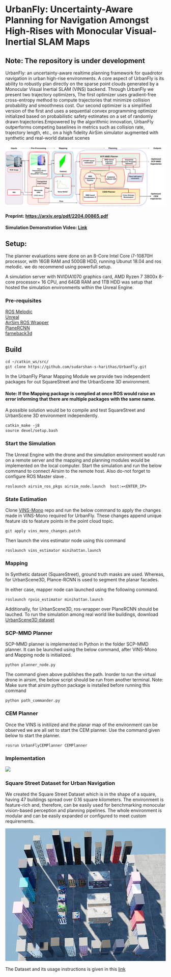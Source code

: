 # UrbanFly: Uncertainty-Aware Planning for Navigation Amongst High-Rises with Monocular Visual-Inertial SLAM Maps

## Note: The repository is under development

UrbanFly: an uncertainty-aware realtime planning framework for quadrotor navigation in urban high-rise environments. A core aspect of UrbanFly is its ability to robustly plan directly on the sparse point clouds generated by a Monocular Visual Inertial SLAM (VINS) backend. Through UrbanFly we present two trajectory optimizers, The first optimizer uses gradient-free cross-entropy method to compute trajectories that minimize collision probability and smoothness cost. Our second optimizer is a simplified version of the first and uses a sequential convex programming optimizer initialized based on probabilistic safety estimates on a set of randomly drawn trajectories.Empowered by the algorithmic innovation, UrbanFly outperforms competing baselines in metrics such as collision rate, trajectory length, etc., on a high fidelity AirSim simulator augmented with synthetic and real-world dataset scenes


![](https://github.com/sudarshan-s-harithas/UrbanFly/blob/main/UrbanFlyCEMPlanner/Images/BlockDiagram.png)

#### Preprint: https://arxiv.org/pdf/2204.00865.pdf
#### Simulation Demonstration Video: [Link](https://www.youtube.com/watch?v=xeoV6GU6MaE&t=3s)


## Setup:

The planner evaluations were done on an 8-Core Intel Core i7-10870H processor, with 16GB RAM and 500GB HDD, running Ubunut 18.04 and ros melodic. we do recommend using powerfull setup.

A simulation server with NVIDIA1070 graphics card, AMD Ryzen 7 3800x 8-core processor× 16 CPU, and 64GB RAM and 1TB HDD was setup that hosted the simulation environments within the Unreal Engine. 

### Pre-requisites

[ROS Melodic](http://wiki.ros.org/melodic/Installation/Ubuntu) <br />
[Unreal](https://docs.unrealengine.com/4.26/en-US/Basics/InstallingUnrealEngine/) <br />
[AirSim ROS Wrapper](https://microsoft.github.io/AirSim/airsim_ros_pkgs/) <br />
[PlaneRCNN](https://github.com/NVlabs/planercnn) <br />
[farneback3d](https://github.com/theHamsta/farneback3d) <br />


## Build

```
cd ~/catkin_ws/src/
git clone https://github.com/sudarshan-s-harithas/UrbanFly.git
```

In the UrbanFly Planar Mapping Module we provide two independent packages for out SquareStreet and the UrbanScene 3D environment. 

#### Note: If the Mapping package is complied at once ROS would raise an error informing that there are multiple packages with the same name. 

A possible solution would be to compile and test SquareStreet and UrbanScene 3D environment independently. 

```
catkin_make -j8
source devel/setup.bash
```


### Start the Simulation 

The Unreal Engine with the drone and the simulation environment would run on a remote server and the mapping and planning modules would be implemented on the local computer. Start the simulation and run the below command to connect Airsim to the remote host. Also do-not forget to configure ROS Master  slave . 
```
roslaunch airsim_ros_pkgs airsim_node.launch  host:=<ENTER_IP>
```
### State Estimation 

Clone [VINS-Mono]() repo and run the below command to apply the changes made in VINS-Mono required for UrbanFly. These changes append unique feature ids to feature points in the point cloud topic. 

```
git apply vins_mono_changes.patch
```

Then launch the vins estimator node using this command

```
roslaunch vins_estimator minihattan.launch
```

### Mapping


In Synthetic dataset (SquareStreet), ground truth masks are used. Whereas, for UrbanScene3D, Plance-RCNN is used to segment the planar facades.

In either case, mapper node can launched using the following command.

```
roslaunch rpvio_estimator minihattan.launch
```

Additionally, for UrbanScene3D, ros-wrapper over PlaneRCNN should be lauched.
To run the simulation among real world like buildings, download [UrbanScene3D dataset](https://vcc.tech/UrbanScene3D/) <br />

### SCP-MMD Planner

SCP-MMD planner is implemented in Python in the folder SCP-MMD planner. It can be launched using the below command, after VINS-Mono and Mapping node is initialized.

```
python planner_node.py
```

The command given above publishes the path. Inorder to run the virtual drone in airsim, the below script should be run from another terminal.
Note: Make sure that airsim python package is installed before running this command
```
python path_commander.py
```


### CEM Planner 

Once the VINS is initilized and the planar map of the environment can be observed we are all set to start the CEM planner. Use the command given below to start the planner. 

```
rosrun UrbanFlyCEMPlanner CEMPlanner
```

### Implementation

![](https://github.com/sudarshan-s-harithas/UrbanFly/blob/main/UrbanFlyCEMPlanner/Images/Simulation.gif)


### Square Street Dataset for Urban Navigation

We created the Square Street Dataset which is in the shape of a square, having 47 buildings spread over 0.16 square kilometers. The environment is feature-rich and, therefore, can be easily used for benchmarking monocular vision-based perception and planning pipelines. The whole environment is modular and can be easily expanded or configured to meet custom requirements. 

![](https://github.com/sudarshan-s-harithas/UrbanFly/blob/main/UrbanFlyCEMPlanner/Images/urban_street_square.png)

The Dataset and its usage instructions is given in this [link](https://zenodo.org/record/6615491#.Yp2V0hxBxH5)  


